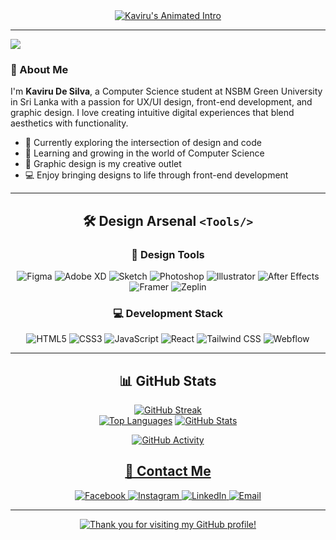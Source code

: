 <div align="center">
  <a href="https://github.com/KaviruDeSilva08">
    <img src="https://readme-typing-svg.demolab.com?font=Fira+Code&weight=100&size=25&duration=3000&pause=800&color=00DEFF&background=00000000&center=true&vCenter=true&width=500&lines=hello+%2C+I+am+Kaviru+De+Silva;DESIGNER+%E2%80%A2+DEVELOPER+%E2%80%A2+CREATOR;COMPUTER+SCIENCE+STUDENT;FROM+SRI+LANKA" alt="Kaviru's Animated Intro" />
  </a>
</div>

---
<div align="left">

![](https://github.com/halfrost/halfrost/blob/master/icons/header_.png)


### 👋 About Me

I'm **Kaviru De Silva**, a Computer Science student at NSBM Green University in Sri Lanka with a passion for UX/UI design, front-end development, and graphic design. I love creating intuitive digital experiences that blend aesthetics with functionality.

- 🔭 Currently exploring the intersection of design and code
- 🌱 Learning and growing in the world of Computer Science
- 🎨 Graphic design is my creative outlet
- 💻 Enjoy bringing designs to life through front-end development

</div>

---

<div align="center">

## 🛠️ Design Arsenal `<Tools/>`

### 🎨 Design Tools
![Figma](https://img.shields.io/badge/Figma-F24E1E?style=for-the-badge&logo=figma&logoColor=white)
![Adobe XD](https://img.shields.io/badge/Adobe%20XD-470137?style=for-the-badge&logo=Adobe%20XD&logoColor=#FF61F6)
![Sketch](https://img.shields.io/badge/Sketch-FFB387?style=for-the-badge&logo=sketch&logoColor=black)
![Photoshop](https://img.shields.io/badge/Adobe%20Photoshop-31A8FF?style=for-the-badge&logo=Adobe%20Photoshop&logoColor=black)
![Illustrator](https://img.shields.io/badge/Adobe%20Illustrator-FF9A00?style=for-the-badge&logo=adobe%20illustrator&logoColor=white)
![After Effects](https://img.shields.io/badge/Adobe%20After%20Effects-9999FF?style=for-the-badge&logo=Adobe%20After%20Effects&logoColor=white)
![Framer](https://img.shields.io/badge/Framer-black?style=for-the-badge&logo=framer&logoColor=blue)
![Zeplin](https://img.shields.io/badge/Zeplin-ff0000?style=for-the-badge&logo=zeplin&logoColor=white)

### 💻 Development Stack
![HTML5](https://img.shields.io/badge/HTML5-E34F26?style=for-the-badge&logo=html5&logoColor=white)
![CSS3](https://img.shields.io/badge/CSS3-1572B6?style=for-the-badge&logo=css3&logoColor=white)
![JavaScript](https://img.shields.io/badge/JavaScript-F7DF1E?style=for-the-badge&logo=javascript&logoColor=black)
![React](https://img.shields.io/badge/React-20232A?style=for-the-badge&logo=react&logoColor=61DAFB)
![Tailwind CSS](https://img.shields.io/badge/Tailwind_CSS-38B2AC?style=for-the-badge&logo=tailwind-css&logoColor=white)
![Webflow](https://img.shields.io/badge/Webflow-4353FF?style=for-the-badge&logo=webflow&logoColor=white)

</div>

---

<div align="center">

## 📊 GitHub Stats

<div align="center">

[![GitHub Streak](https://streak-stats.demolab.com?user=KaviruDeSilva08&theme=react&border_radius=5&mode=weekly)](https://git.io/streak-stats) <br>
[![Top Languages](https://github-readme-stats.vercel.app/api/top-langs/?username=KaviruDeSilva08&layout=compact&theme=react&hide_border=true&langs_count=8)](https://github.com/anuraghazra/github-readme-stats)
[![GitHub Stats](https://github-readme-stats.vercel.app/api?username=KaviruDeSilva08&show_icons=true&theme=react&hide_border=true&include_all_commits=true)](https://github.com/anuraghazra/github-readme-stats)

</div>

<div align="center">


[![GitHub Activity](https://github-readme-activity-graph.vercel.app/graph?username=KaviruDeSilva08&theme=react-dark&hide_border=true&area=true)](https://github.com/ashutosh00710/github-readme-activity-graph)

</div>

<h2 align="center"><u><b>💬 Contact Me</b></u></h2>
<div align="center">
  <a href="https://www.facebook.com/share/1C2nyMtKqr/?mibextid=wwXIfr" target="_blank">
    <img src="https://img.shields.io/badge/Facebook-1877F2?style=for-the-badge&logo=facebook&logoColor=white" alt="Facebook"/>
  </a>
  <a href="https://www.instagram.com/kaviz_dsilva/profilecard/?igsh=MW5sb3Zwc3k3bWJ5dw==" target="_blank">
    <img src="https://img.shields.io/badge/Instagram-E4405F?style=for-the-badge&logo=instagram&logoColor=white" alt="Instagram"/>
  </a>
  <a href="https://www.linkedin.com/in/kaviru-de-silva-4a2922238?utm_source=share&utm_campaign=share_via&utm_content=profile&utm_medium=ios_app" target="_blank">
    <img src="https://img.shields.io/badge/LinkedIn-0A66C2?style=for-the-badge&logo=linkedin&logoColor=white" alt="LinkedIn"/>
  </a>
  <a href="mailto:kaviru08@gmail.com" target="_blank">
    <img src="https://img.shields.io/badge/Email-D14836?style=for-the-badge&logo=gmail&logoColor=white" alt="Email"/>
  </a>
</div>

---

<div align="center">
  <a href="https://github.com/KaviruDeSilva08">
    <img src="https://readme-typing-svg.demolab.com?font=Fira+Code&weight=2000&size=20&duration=4000&pause=800&color=DEFF70FF&background=00000000&center=true&vCenter=true&width=500&lines=Thank+you+for+visiting+my+GitHub+profile!" alt="Thank you for visiting my GitHub profile!" />
  </a>
</div>
